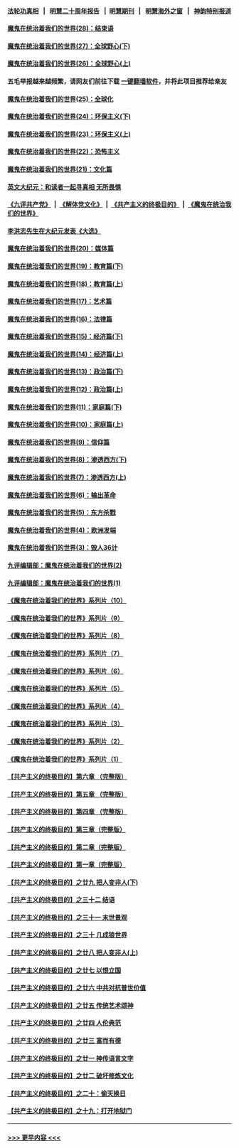 #### [法轮功真相](https://github.com/gfw-breaker/truth/blob/master/README.md?t=0) &nbsp;&nbsp;|&nbsp;&nbsp; [明慧二十周年报告](https://github.com/gfw-breaker/mh-reports/blob/master/README.md?t=0) &nbsp;&nbsp;|&nbsp;&nbsp;[明慧期刊](https://github.com/gfw-breaker/mh-qikan) &nbsp;&nbsp;|&nbsp;&nbsp; [明慧海外之窗](https://github.com/gfw-breaker/mh-news/blob/master/README.md?t=0) &nbsp;&nbsp;|&nbsp;&nbsp; [神韵特别报道](https://github.com/gfw-breaker/mh-news/blob/master/shenyun.md?t=0)
#### [魔鬼在统治着我们的世界(28)：结束语](../pages/nsc422/n10936246.md?t=06210502) 
#### [魔鬼在统治着我们的世界(27)：全球野心(下)](../pages/nsc422/n10928319.md?t=06210502) 
#### [魔鬼在统治着我们的世界(26)：全球野心(上)](../pages/nsc422/n10900318.md?t=06210502) 
#### 五毛举报越来越频繁，请网友们前往下载 [一键翻墙软件](https://github.com/gfw-breaker/ssr-accounts)，并将此项目推荐给亲友
#### [魔鬼在统治着我们的世界(25)：全球化](../pages/nsc422/n10788205.md?t=06210502) 
#### [魔鬼在统治着我们的世界(24)：环保主义(下)](../pages/nsc422/n10695307.md?t=06210502) 
#### [魔鬼在统治着我们的世界(23)：环保主义(上)](../pages/nsc422/n10688613.md?t=06210502) 
#### [魔鬼在统治着我们的世界(22)：恐怖主义](../pages/nsc422/n10614727.md?t=06210502) 
#### [魔鬼在统治着我们的世界(21)：文化篇](../pages/nsc422/n10597706.md?t=06210502) 
#### [英文大纪元：和读者一起寻真相 无所畏惧](../pages/nsc422/n12542027.md?t=06210502) 
#### [《九评共产党》](https://github.com/begood0513/9ping.md/blob/master/README.md) &nbsp;|&nbsp; [《解体党文化》](../../../../jtdwh.md/blob/master/README.md)  &nbsp;|&nbsp; [《共产主义的终极目的》](../../../../gczydzjmd.md/blob/master/README.md) &nbsp;|&nbsp; [《魔鬼在统治我们的世界》](../../../../mgztzwmdsj.md/blob/master/README.md) 
#### [李洪志先生在大纪元发表《大选》](../pages/nsc422/n12534746.md?t=06210502) 
#### [魔鬼在统治着我们的世界(20)：媒体篇](../pages/nsc422/n10586579.md?t=06210502) 
#### [魔鬼在统治着我们的世界(19)：教育篇(下)](../pages/nsc422/n10564808.md?t=06210502) 
#### [魔鬼在统治着我们的世界(18)：教育篇(上)](../pages/nsc422/n10526970.md?t=06210502) 
#### [魔鬼在统治着我们的世界(17)：艺术篇](../pages/nsc422/n10499093.md?t=06210502) 
#### [魔鬼在统治着我们的世界(16)：法律篇](../pages/nsc422/n10485969.md?t=06210502) 
#### [魔鬼在统治着我们的世界(15)：经济篇(下)](../pages/nsc422/n10469975.md?t=06210502) 
#### [魔鬼在统治着我们的世界(14)：经济篇(上)](../pages/nsc422/n10457370.md?t=06210502) 
#### [魔鬼在统治着我们的世界(13)：政治篇(下)](../pages/nsc422/n10448270.md?t=06210502) 
#### [魔鬼在统治着我们的世界(12)：政治篇(上)](../pages/nsc422/n10444576.md?t=06210502) 
#### [魔鬼在统治着我们的世界(11)：家庭篇(下)](../pages/nsc422/n10440961.md?t=06210502) 
#### [魔鬼在统治着我们的世界(10)：家庭篇(上)](../pages/nsc422/n10435448.md?t=06210502) 
#### [魔鬼在统治着我们的世界(9)：信仰篇](../pages/nsc422/n10432159.md?t=06210502) 
#### [魔鬼在统治着我们的世界(8)：渗透西方(下)](../pages/nsc422/n10429603.md?t=06210502) 
#### [魔鬼在统治着我们的世界(7)：渗透西方(上)](../pages/nsc422/n10426013.md?t=06210502) 
#### [魔鬼在统治着我们的世界(6)：输出革命](../pages/nsc422/n10421536.md?t=06210502) 
#### [魔鬼在统治着我们的世界(5)：东方杀戮](../pages/nsc422/n10417707.md?t=06210502) 
#### [魔鬼在统治着我们的世界(4)：欧洲发端](../pages/nsc422/n10414890.md?t=06210502) 
#### [魔鬼在统治着我们的世界(3)：毁人36计](../pages/nsc422/n10411583.md?t=06210502) 
#### [九评编辑部：魔鬼在统治着我们的世界(2)](../pages/nsc422/n10410036.md?t=06210502) 
#### [九评编辑部：魔鬼在统治着我们的世界(1)](../pages/nsc422/n10406825.md?t=06210502) 
#### [《魔鬼在统治着我们的世界》系列片（10）](../pages/nsc422/n12292670.md?t=06210502) 
#### [《魔鬼在统治着我们的世界》系列片（9）](../pages/nsc422/n12290859.md?t=06210502) 
#### [《魔鬼在统治着我们的世界》系列片（8）](../pages/nsc422/n12287445.md?t=06210502) 
#### [《魔鬼在统治着我们的世界》系列片（7）](../pages/nsc422/n12283425.md?t=06210502) 
#### [《魔鬼在统治着我们的世界》系列片（6）](../pages/nsc422/n12282314.md?t=06210502) 
#### [《魔鬼在统治着我们的世界》系列片（5）](../pages/nsc422/n12281419.md?t=06210502) 
#### [《魔鬼在统治着我们的世界》系列片（4）](../pages/nsc422/n12274024.md?t=06210502) 
#### [《魔鬼在统治着我们的世界》系列片（3）](../pages/nsc422/n12271322.md?t=06210502) 
#### [《魔鬼在统治着我们的世界》系列片（2）](../pages/nsc422/n12269049.md?t=06210502) 
#### [《魔鬼在统治着我们的世界》系列片（1）](../pages/nsc422/n12267575.md?t=06210502) 
#### [【共产主义的终极目的】第六章 （完整版）](../pages/nsc422/n11428913.md?t=06210502) 
#### [【共产主义的终极目的】第五章 （完整版）](../pages/nsc422/n11428912.md?t=06210502) 
#### [【共产主义的终极目的】第四章 （完整版）](../pages/nsc422/n11428907.md?t=06210502) 
#### [【共产主义的终极目的】第三章（完整版）](../pages/nsc422/n11428848.md?t=06210502) 
#### [【共产主义的终极目的】第二章（完整版）](../pages/nsc422/n11428831.md?t=06210502) 
#### [【共产主义的终极目的】第一章（完整版）](../pages/nsc422/n11417651.md?t=06210502) 
#### [【共产主义的终极目的】之廿九 把人变非人(下)](../pages/nsc422/n11344140.md?t=06210502) 
#### [【共产主义的终极目的】之三十二 结语](../pages/nsc422/n11360535.md?t=06210502) 
#### [【共产主义的终极目的】之三十一 末世景观](../pages/nsc422/n11351129.md?t=06210502) 
#### [【共产主义的终极目的】之三十 几成狼世界](../pages/nsc422/n11348280.md?t=06210502) 
#### [【共产主义的终极目的】之廿八 把人变非人(上)](../pages/nsc422/n11340492.md?t=06210502) 
#### [【共产主义的终极目的】之廿七 以恨立国](../pages/nsc422/n11336944.md?t=06210502) 
#### [【共产主义的终极目的】之廿六 中共对抗普世价值](../pages/nsc422/n11324785.md?t=06210502) 
#### [【共产主义的终极目的】之廿五 传统艺术颂神](../pages/nsc422/n11296396.md?t=06210502) 
#### [【共产主义的终极目的】之廿四 人伦典范](../pages/nsc422/n11296397.md?t=06210502) 
#### [【共产主义的终极目的】之廿三 富而有德](../pages/nsc422/n11283598.md?t=06210502) 
#### [【共产主义的终极目的】之廿一 神传语言文字](../pages/nsc422/n11263265.md?t=06210502) 
#### [【共产主义的终极目的】之廿二 破坏修炼文化](../pages/nsc422/n11245728.md?t=06210502) 
#### [【共产主义的终极目的】之二十：偷天换日](../pages/nsc422/n11238846.md?t=06210502) 
#### [【共产主义的终极目的】之十九：打开地狱门](../pages/nsc422/n11206376.md?t=06210502) 

----
#### [ >>> 更早内容 <<< ](../indexes/nsc422-earlier.md)
